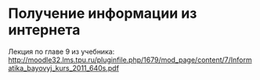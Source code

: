 # Получение информации из интернета

Лекция по главе 9 из учебника: http://moodle32.lms.tpu.ru/pluginfile.php/1679/mod_page/content/7/Informatika_bayovyj_kurs_2011_640s.pdf
